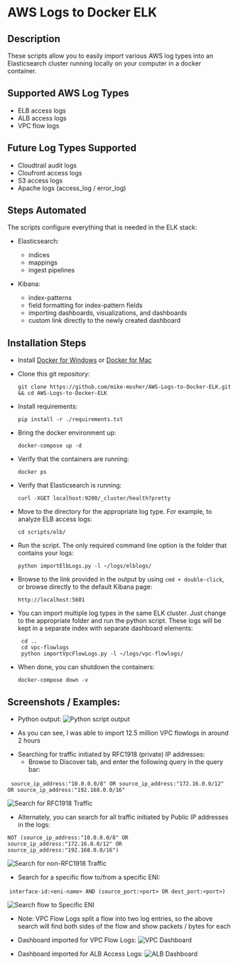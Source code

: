 # AWS Logs to Docker ELK

## Description

These scripts allow you to easily import various AWS log types into an Elasticsearch cluster running locally on your computer in a docker container.  


## Supported AWS Log Types

 - ELB access logs
 - ALB access logs
 - VPC flow logs
 
 
## Future Log Types Supported

 - Cloudtrail audit logs
 - Cloufront access logs
 - S3 access logs
 - Apache logs (access_log / error_log)


## Steps Automated

The scripts configure everything that is needed in the ELK stack: 

 - Elasticsearch:
   - indices
   - mappings
   - ingest pipelines
   
 - Kibana:
   - index-patterns
   - field formatting for index-pattern fields
   - importing dashboards, visualizations, and dashboards
   - custom link directly to the newly created dashboard
 

## Installation Steps

 - Install [Docker for Windows][docker-for-windows] or [Docker for Mac][docker-for-mac]
 - Clone this git repository:
 
   ` git clone https://github.com/mike-mosher/AWS-Logs-to-Docker-ELK.git && cd AWS-Logs-to-Docker-ELK `

 - Install requirements:
 
   ` pip install -r ./requirements.txt `
  
 - Bring the docker environment up:
 
   ` docker-compose up -d `
  
 - Verify that the containers are running:
 
   ` docker ps `
  
 - Verify that Elasticsearch is running:
 
   ` curl -XGET localhost:9200/_cluster/health?pretty `
  
 - Move to the directory for the appropriate log type. For example, to analyze ELB access logs:
 
   ` cd scripts/elb/ `
   
 - Run the script.  The only required command line option is the folder that contains your logs:
 
   ` python importElbLogs.py -l ~/logs/elblogs/ `
  
 - Browse to the link provided in the output by using `cmd + double-click`, or browse directly to the default Kibana page:
 
   ` http://localhost:5601 `
  
 - You can import multiple log types in the same ELK cluster.  Just change to the appropriate folder and run the python script.  These logs will be kept in a separate index with separate dashboard elements:
 
   ```
    cd ..
    cd vpc-flowlogs
    python importVpcFlowLogs.py -l ~/logs/vpc-flowlogs/ 
   ```
   
 - When done, you can shutdown the containers:
 
   ` docker-compose down -v `
  

## Screenshots / Examples:

 - Python output:
 ![Python script output][cli-output]
 * As you can see, I was able to import 12.5 million VPC flowlogs in around 2 hours
 
 - Searching for traffic initiated by RFC1918 (private) IP addresses:
   * Browse to Discover tab, and enter the following query in the query bar:
   
   ` source_ip_address:"10.0.0.0/8" OR source_ip_address:"172.16.0.0/12" OR source_ip_address:"192.168.0.0/16" `
   
   ![Search for RFC1918 Traffic][search-rfc1918]
   
  - Alternately, you can search for all traffic initiated by Public IP addresses in the logs:
  
  ` NOT (source_ip_address:"10.0.0.0/8" OR source_ip_address:"172.16.0.0/12" OR source_ip_address:"192.168.0.0/16") `
  
  ![Search for non-RFC1918 Traffic][search-non-rfc1918]
  
  - Search for a specific flow to/from a specific ENI:
  
  ` interface-id:<eni-name> AND (source_port:<port> OR dest_port:<port>) `
  
  ![Search flow to Specific ENI][search-eni]
   * Note: VPC Flow Logs split a flow into two log entries, so the above search will find both sides of the flow and show packets / bytes for each
 
 - Dashboard imported for VPC Flow Logs:
 ![VPC Dashboard][vpc-dashboard]
 
 - Dashboard imported for ALB Access Logs:
 ![ALB Dashboard][alb-dashboard]
 
 
 
 

 

[docker-for-windows]: https://docs.docker.com/docker-for-windows/install/#download-docker-for-windows
[docker-for-mac]: https://docs.docker.com/docker-for-mac/install/#download-docker-for-mac
[cli-output]: screenshots/VFL_example_12.5m_documents_imported.png?raw=true
[alb-dashboard]: screenshots/ALB_Dashboard_Screenshots/ALB_Dashboard.jpg?raw=true
[vpc-dashboard]: screenshots/VPC_Dashboard_Screenshots/VPC_Flow_Logs_Dashboard.jpg?raw=true
[search-rfc1918]: screenshots/VPC_Dashboard_Screenshots/Search_for_RFC1918_traffic.png?raw=true
[search-non-rfc1918]: screenshots/VPC_Dashboard_Screenshots/Search_for_non_RFC1918_traffic.png?raw=true
[search-eni]: screenshots/VPC_Dashboard_Screenshots/Search_for_both_sides_of_a_flow_record_for_a_specific_ENI.png?raw=true
